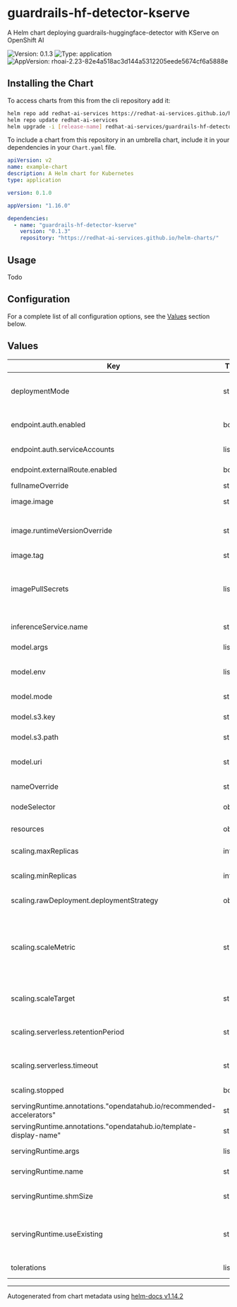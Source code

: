 # guardrails-hf-detector-kserve

A Helm chart deploying guardrails-huggingface-detector with KServe on OpenShift AI

![Version: 0.1.3](https://img.shields.io/badge/Version-0.1.3-informational?style=flat-square) ![Type: application](https://img.shields.io/badge/Type-application-informational?style=flat-square) ![AppVersion: rhoai-2.23-82e4a518ac3d144a5312205eede5674cf6a5888e](https://img.shields.io/badge/AppVersion-rhoai--2.23--82e4a518ac3d144a5312205eede5674cf6a5888e-informational?style=flat-square)

## Installing the Chart

To access charts from this from the cli repository add it:

```sh
helm repo add redhat-ai-services https://redhat-ai-services.github.io/helm-charts/
helm repo update redhat-ai-services
helm upgrade -i [release-name] redhat-ai-services/guardrails-hf-detector-kserve
```

To include a chart from this repository in an umbrella chart, include it in your dependencies in your `Chart.yaml` file.

```yaml
apiVersion: v2
name: example-chart
description: A Helm chart for Kubernetes
type: application

version: 0.1.0

appVersion: "1.16.0"

dependencies:
  - name: "guardrails-hf-detector-kserve"
    version: "0.1.3"
    repository: "https://redhat-ai-services.github.io/helm-charts/"
```

## Usage

Todo

## Configuration

For a complete list of all configuration options, see the [Values](#values) section below.

## Values

| Key | Type | Default | Description |
|-----|------|---------|-------------|
| deploymentMode | string | `"RawDeployment"` | deploymentMode determines if the model will be deployed using KNative Serverless or a standard k8s Deployment.  Must be one of Serverless or RawDeployment |
| endpoint.auth.enabled | bool | `false` | Secures the model endpoint and creates a role to grant permissions to service accounts |
| endpoint.auth.serviceAccounts | list | `[]` | Creates service accounts with permissions to access the secured endpoint |
| endpoint.externalRoute.enabled | bool | `true` | Creates an externally accessible route for the model endpoint |
| fullnameOverride | string | `""` | String to fully override fullname template |
| image.image | string | `"quay.io/modh/odh-trustyai-hf-detector-runtime-rhel9"` | The guardrails-huggingface-detector model server image |
| image.runtimeVersionOverride | string | `""` | The guardrails-huggingface-detector version that will be displayed in the RHOAI Dashboard.  If not set, the appVersion of the chart will be used. |
| image.tag | string | `""` | The tag or sha for the model server image |
| imagePullSecrets | list | `[]` | This is for the secretes for pulling an image from a private repository more information can be found here: https://kubernetes.io/docs/tasks/configure-pod-container/pull-image-private-registry/ |
| inferenceService.name | string | `""` | Overwrite the default name for the InferenceService. |
| model.args | list | `[]` | Additional guardrails-huggingface-detector arguments to be used to start the model. |
| model.env | list | `[]` | Additional guardrails-huggingface-detector environment variables to be used to start the model. |
| model.mode | string | `"uri"` | Option to set how the storage will be configured.  Options: "uri" and "s3" |
| model.s3.key | string | `""` | The secret containing s3 credentials.  Mode must be set to "s3" to use this option. |
| model.s3.path | string | `""` | The containing the model in the s3 bucket.  Mode must be set to "s3" to use this option. |
| model.uri | string | `"oci://quay.io/redhat-ai-services/modelcar-catalog:granite-guardian-hap-38m"` | The Uri to use for storage.  Mode must be set to "uri" to use this option.  Options: "oci://" and "pvc://" |
| nameOverride | string | `""` | String to partially override fullname template (will maintain the release name) |
| nodeSelector | object | `{}` | Node selector for the guardrails-huggingface-detector pod |
| resources | object | `{"limits":{"cpu":"2","memory":"8Gi","nvidia.com/gpu":"1"},"requests":{"cpu":"1","memory":"4Gi","nvidia.com/gpu":"1"}}` | Resource configuration for the guardrails-huggingface-detector container |
| scaling.maxReplicas | int | `1` | The maximum number of replicas to be deployed |
| scaling.minReplicas | int | `1` | The minimum number of replicas to be deployed.  Set to 0 to enable scale to zero capabilities with Serverless deployments. |
| scaling.rawDeployment.deploymentStrategy | object | `{"type":"RollingUpdate"}` | The deployment strategy to use to replace existing pods with new ones. |
| scaling.scaleMetric | string | `""` | The scaling metric used by KServe to trigger scaling a new pod.  Serverless deployments can be "concurrency", "rps", "cpu", or "memory", while RawDeployments can only utilize "cpu" and "memory".  "concurrency" is used by default for Serverless and "cpu" is used by default for RawDeployments. |
| scaling.scaleTarget | string | `""` | The scaling target used by KNative to trigger scaling a new pod.  Default is 100 when not set. |
| scaling.serverless.retentionPeriod | string | `""` | The retentionPeriod determines the minimum amount of time that the last pod will remain active after the Autoscaler decides to scale pods to zero. |
| scaling.serverless.timeout | string | `"30m"` | The timeout value determines how long before KNative marks the deployments as failed |
| scaling.stopped | bool | `false` | Sets the model server to a stopped state and spins down all pods. |
| servingRuntime.annotations."opendatahub.io/recommended-accelerators" | string | `"[\"nvidia.com/gpu\"]"` |  |
| servingRuntime.annotations."opendatahub.io/template-display-name" | string | `"Hugging Face Detector ServingRuntime for KServe"` |  |
| servingRuntime.args | list | `["--workers=1","--host=0.0.0.0","--port=8000","--log-config=/common/log_conf.yaml"]` | The arguments used to start guardrails-huggingface-detector |
| servingRuntime.name | string | `""` | Overwrite the default name for the ServingRuntime. |
| servingRuntime.shmSize | string | `"2Gi"` | The size of the emptyDir used for shared memory.  You most likely don't need to adjust this. |
| servingRuntime.useExisting | string | `""` | Use an existing servingRuntime instead of creating one.  If useExisting value is set, no servingRuntime will be created and the InferenceService will be configured to use the value set here as the runtime name. |
| tolerations | list | `[{"effect":"NoSchedule","key":"nvidia.com/gpu","operator":"Exists"}]` | The tolerations to be applied to the model server pod. |

----------------------------------------------
Autogenerated from chart metadata using [helm-docs v1.14.2](https://github.com/norwoodj/helm-docs/releases/v1.14.2)
